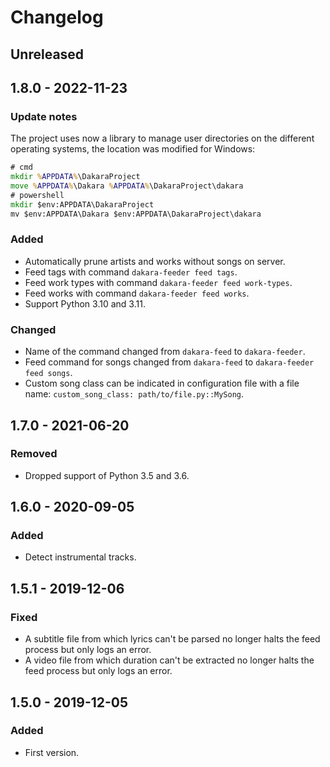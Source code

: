 # Changelog

<!---
## 0.0.1 - 1970-01-01

### Added

- New stuff.

### Changed

- Changed stuff.

### Deprecated

- Deprecated stuff.

### Removed

- Removed stuff.

### Fixed

- Fixed stuff.

### Security

- Security related fix.
-->

## Unreleased

## 1.8.0 - 2022-11-23

### Update notes

The project uses now a library to manage user directories on the different operating systems, the location was modified for Windows:

```cmd
# cmd
mkdir %APPDATA%\DakaraProject
move %APPDATA%\Dakara %APPDATA%\DakaraProject\dakara
# powershell
mkdir $env:APPDATA\DakaraProject
mv $env:APPDATA\Dakara $env:APPDATA\DakaraProject\dakara
```

### Added

- Automatically prune artists and works without songs on server.
- Feed tags with command `dakara-feeder feed tags`.
- Feed work types with command `dakara-feeder feed work-types`.
- Feed works with command `dakara-feeder feed works`.
- Support Python 3.10 and 3.11.

### Changed

- Name of the command changed from `dakara-feed` to `dakara-feeder`.
- Feed command for songs changed from `dakara-feed` to `dakara-feeder feed songs`.
- Custom song class can be indicated in configuration file with a file name: `custom_song_class: path/to/file.py::MySong`.

## 1.7.0 - 2021-06-20

### Removed

- Dropped support of Python 3.5 and 3.6.

## 1.6.0 - 2020-09-05

### Added

- Detect instrumental tracks.

## 1.5.1 - 2019-12-06

### Fixed

- A subtitle file from which lyrics can't be parsed no longer halts the feed process but only logs an error.
- A video file from which duration can't be extracted no longer halts the feed process but only logs an error.

## 1.5.0 - 2019-12-05

### Added

- First version.
